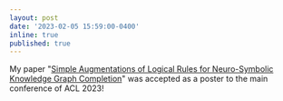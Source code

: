 ```yaml
---
layout: post
date: '2023-02-05 15:59:00-0400'
inline: true
published: true
---
```


My paper "[Simple Augmentations of Logical Rules for Neuro-Symbolic Knowledge Graph Completion](https://aclanthology.org/2023.acl-short.23.pdf)" was accepted as a poster to the main conference of ACL 2023!